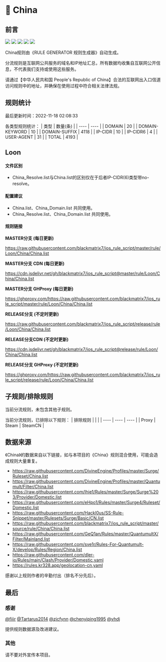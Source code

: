 # 🧸 China

## 前言

![](https://shields.io/badge/-移除重复规则-ff69b4) ![](https://shields.io/badge/-DOMAIN与DOMAIN--SUFFIX合并-green) ![](https://shields.io/badge/-DOMAIN--SUFFIX间合并-critical) ![](https://shields.io/badge/-DOMAIN--SUFFIX与DOMAIN--KEYWORD合并-blue) ![](https://shields.io/badge/-IP--CIDR(6)合并-blueviolet) 

China规则由《RULE GENERATOR 规则生成器》自动生成。

分流规则是互联网公共服务的域名和IP地址汇总，所有数据均收集自互联网公开信息，不代表我们支持或使用这些服务。

请通过【中华人民共和国 People's Republic of China】合法的互联网出入口信道访问规则中的地址，并确保在使用过程中符合相关法律法规。

## 规则统计

最后更新时间：2022-11-18 02:08:33

各类型规则统计：
| 类型 | 数量(条)  | 
| ---- | ----  |
| DOMAIN | 20  | 
| DOMAIN-KEYWORD | 10  | 
| DOMAIN-SUFFIX | 4118  | 
| IP-CIDR | 10  | 
| IP-CIDR6 | 4  | 
| USER-AGENT | 31  | 
| TOTAL | 4193  | 


## Loon 

#### 文件区别
- China_Resolve.list与China.list的区别仅在于后者IP-CIDR(6)类型带no-resolve。

#### 配置建议
- China.list、China_Domain.list 共同使用。
- China_Resolve.list、China_Domain.list 共同使用。

#### 规则链接
**MASTER分支 (每日更新)**

https://raw.githubusercontent.com/blackmatrix7/ios_rule_script/master/rule/Loon/China/China.list

**MASTER分支 CDN (每日更新)**

https://cdn.jsdelivr.net/gh/blackmatrix7/ios_rule_script@master/rule/Loon/China/China.list

**MASTER分支 GHProxy (每日更新)**

https://ghproxy.com/https://raw.githubusercontent.com/blackmatrix7/ios_rule_script/master/rule/Loon/China/China.list

**RELEASE分支 (不定时更新)**

https://raw.githubusercontent.com/blackmatrix7/ios_rule_script/release/rule/Loon/China/China.list

**RELEASE分支CDN (不定时更新)**

https://cdn.jsdelivr.net/gh/blackmatrix7/ios_rule_script@release/rule/Loon/China/China.list

**RELEASE分支 GHProxy (不定时更新)**

https://ghproxy.com/https://raw.githubusercontent.com/blackmatrix7/ios_rule_script/release/rule/Loon/China/China.list

## 子规则/排除规则


当前分流规则，未包含其他子规则。

当前分流规则，已排除以下规则：
| 排除规则  |  |  | 
| ---- | ---- | ----  |
| Proxy | Steam | SteamCN  | 

## 数据来源

《China》的数据来自以下链接，如与本项目的《China》规则混合使用，可能会造成规则大量重复。

- https://raw.githubusercontent.com/DivineEngine/Profiles/master/Surge/Ruleset/China.list
- https://raw.githubusercontent.com/DivineEngine/Profiles/master/Quantumult/Filter/China.list
- https://raw.githubusercontent.com/lhie1/Rules/master/Surge/Surge%203/Provider/Domestic.list
- https://raw.githubusercontent.com/eHpo1/Rules/master/Surge4/Ruleset/Domestic.list
- https://raw.githubusercontent.com/Hackl0us/SS-Rule-Snippet/master/Rulesets/Surge/Basic/CN.list
- https://raw.githubusercontent.com/blackmatrix7/ios_rule_script/master/source/rule/China/China.list
- https://raw.githubusercontent.com/GeQ1an/Rules/master/QuantumultX/Filter/Mainland.list
- https://raw.githubusercontent.com/sve1r/Rules-For-Quantumult-X/develop/Rules/Region/China.list
- https://raw.githubusercontent.com/dler-io/Rules/main/Clash/Provider/Domestic.yaml
- https://rules.kr328.app/geolocation-cn.yaml


感谢以上规则作者的辛勤付出（排名不分先后）。

## 最后

### 感谢

[@fiiir](https://github.com/fiiir) [@Tartarus2014](https://github.com/Tartarus2014) [@zjcfynn](https://github.com/zjcfynn) [@chenyiping1995](https://github.com/chenyiping1995) [@vhdj](https://github.com/vhdj)

提供规则数据源及改进建议。

### 其他

请不要对外宣传本项目。